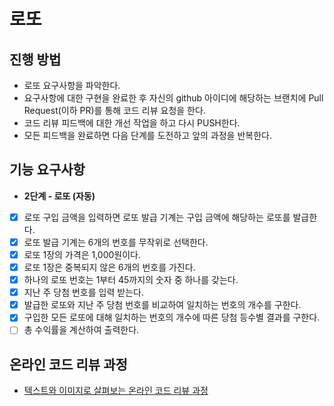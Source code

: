 # 로또
## 진행 방법
* 로또 요구사항을 파악한다.
* 요구사항에 대한 구현을 완료한 후 자신의 github 아이디에 해당하는 브랜치에 Pull Request(이하 PR)를 통해 코드 리뷰 요청을 한다.
* 코드 리뷰 피드백에 대한 개선 작업을 하고 다시 PUSH한다.
* 모든 피드백을 완료하면 다음 단계를 도전하고 앞의 과정을 반복한다.

## 기능 요구사항
- **2단계 - 로또 (자동)**
* [x] 로또 구입 금액을 입력하면 로또 발급 기계는 구입 금액에 해당하는 로또를 발급한다.
* [x] 로또 발급 기계는 6개의 번호를 무작위로 선택한다.
* [x] 로또 1장의 가격은 1,000원이다.
* [x] 로또 1장은 중복되지 않은 6개의 번호를 가진다.
* [x] 하나의 로또 번호는 1부터 45까지의 숫자 중 하나를 갖는다.
* [x] 지난 주 당첨 번호를 입력 받는다.
* [x] 발급한 로또와 지난 주 당첨 번호를 비교하여 일치하는 번호의 개수를 구한다.
* [x] 구입한 모든 로또에 대해 일치하는 번호의 개수에 따른 당첨 등수별 결과를 구한다.
* [ ] 총 수익률을 계산하여 출력한다.

## 온라인 코드 리뷰 과정
* [텍스트와 이미지로 살펴보는 온라인 코드 리뷰 과정](https://github.com/next-step/nextstep-docs/tree/master/codereview)
